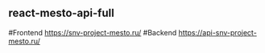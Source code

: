 ## react-mesto-api-full
#Frontend https://snv-project-mesto.ru/
#Backend https://api-snv-project-mesto.ru/
